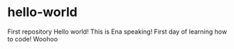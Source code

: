 # hello-world
First repository
Hello world!
This is Ena speaking!
First day of learning how to code!
Woohoo

